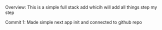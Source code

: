 Overview: This is a simple full stack add whicih will add all things step my step

Commit 1: Made simple next app init and connected to github repo